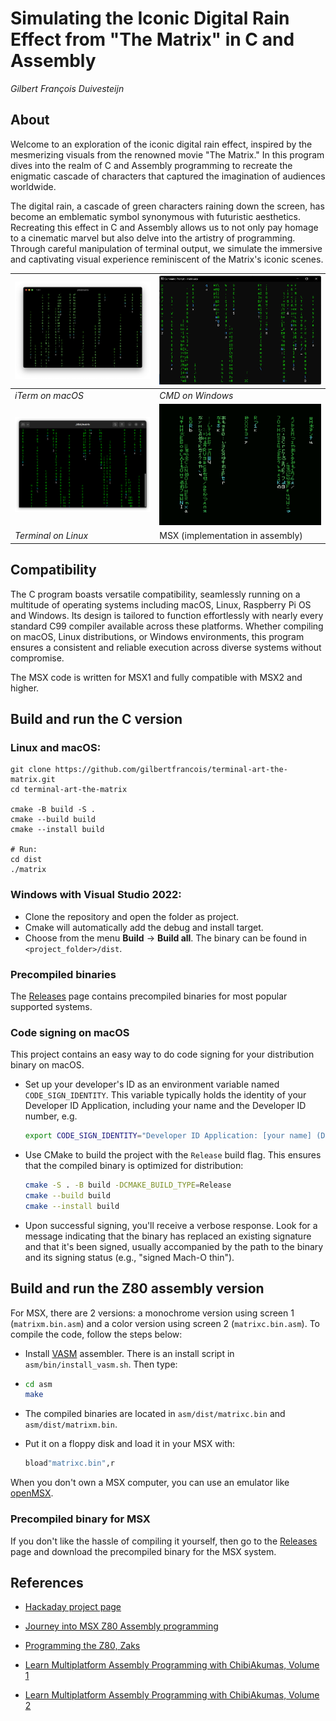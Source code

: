 # Simulating the Iconic Digital Rain Effect from "The Matrix" in C and Assembly

_Gilbert François Duivesteijn_



## About

Welcome to an exploration of the iconic digital rain effect, inspired by the mesmerizing visuals from the renowned movie "The Matrix." In this program dives into the realm of C and Assembly programming to recreate the enigmatic cascade of characters that captured the imagination of audiences worldwide.

The digital rain, a cascade of green characters raining down the screen, has become an emblematic symbol synonymous with futuristic aesthetics. Recreating this effect in C and Assembly allows us to not only pay homage to a cinematic marvel but also delve into the artistry of programming. Through careful manipulation of terminal output, we simulate the immersive and captivating visual experience reminiscent of the Matrix's iconic scenes.

| ![macOS](_assets/screenshots/macos.png)   | ![Windows](_assets/screenshots/windows.png) |
| ----------------------------------------- | ------------------------------------------- |
| *iTerm on macOS*                          | *CMD on Windows*                            |
| ![Linux](_assets/screenshots/linux2x.png) | ![MSX](_assets/screenshots/msx_color.png)   |
| *Terminal on Linux*                       | MSX (implementation in assembly)            |



## Compatibility

The C program boasts versatile compatibility, seamlessly running on a multitude of operating systems including macOS, Linux, Raspberry Pi OS and Windows. Its design is tailored to function effortlessly with nearly every standard C99 compiler available across these platforms. Whether compiling on macOS, Linux distributions, or Windows environments, this program ensures a consistent and reliable execution across diverse systems without compromise.

The MSX code is written for MSX1 and fully compatible with MSX2 and higher. 



## Build and run the C version

### Linux and macOS:

```
git clone https://github.com/gilbertfrancois/terminal-art-the-matrix.git
cd terminal-art-the-matrix

cmake -B build -S .
cmake --build build
cmake --install build

# Run:
cd dist
./matrix
```



### Windows with Visual Studio 2022:

- Clone the repository and open the folder as project.
- Cmake will automatically add the debug and install target.
- Choose from the menu **Build** -> **Build all**. The binary can be found in `<project_folder>/dist`.



### Precompiled binaries

The [Releases](https://github.com/gilbertfrancois/terminal-art-the-matrix/releases) page contains precompiled binaries for most popular supported systems.



### Code signing on macOS

This project contains an easy way to do code signing for your distribution binary on macOS. 

- Set up your developer's ID as an environment variable named `CODE_SIGN_IDENTITY`. This variable typically holds the identity of your Developer ID Application, including your name and the Developer ID number, e.g.

  ```sh
  export CODE_SIGN_IDENTITY="Developer ID Application: [your name] (DEV_ID_NUMBER)"
  ```

- Use CMake to build the project with the `Release` build flag. This ensures that the compiled binary is optimized for distribution:

  ```sh
  cmake -S . -B build -DCMAKE_BUILD_TYPE=Release
  cmake --build build
  cmake --install build
  ```

- Upon successful signing, you'll receive a verbose response. Look for a message indicating that the binary has replaced an existing signature and that it's been signed, usually accompanied by the path to the binary and its signing status (e.g., "signed Mach-O thin").



## Build and run the Z80 assembly version

For MSX, there are 2 versions: a monochrome version using screen 1 (`matrixm.bin.asm`) and a color version using screen 2 (`matrixc.bin.asm`). To compile the code, follow the steps below:

- Install [VASM](http://www.compilers.de/vasm.html) assembler. There is an install script in `asm/bin/install_vasm.sh`. Then type:

- ```sh
  cd asm
  make
  ```

- The compiled binaries are located in `asm/dist/matrixc.bin` and `asm/dist/matrixm.bin`.

- Put it on a floppy disk and load it in your MSX with:

  ```sh
  bload"matrixc.bin",r
  ```

When you don't own a MSX computer, you can use an emulator like [openMSX](https://openmsx.org/).



### Precompiled binary for MSX

If you don't like the hassle of compiling it yourself, then go to the [Releases](https://github.com/gilbertfrancois/terminal-art-the-matrix/releases) page and download the precompiled binary for the MSX system.



## References

- [Hackaday project page](https://hackaday.io/project/193853-the-matrix-digital-rain-effect-in-c-and-asm)
- [Journey into MSX Z80 Assembly programming](https://gilbertfrancois.github.io)

- [Programming the Z80, Zaks](https://www.amazon.com/Programming-Z80-Rodnay-Zaks/dp/0895880695)

- [Learn Multiplatform Assembly Programming with ChibiAkumas, Volume 1](https://www.amazon.com/Learn-Multiplatform-Assembly-Programming-ChibiAkumas/dp/B08W7DWZB3/)

- [Learn Multiplatform Assembly Programming with ChibiAkumas, Volume 2](https://www.amazon.com/Learn-Multiplatform-Assembly-Programming-ChibiAkumas/dp/B09VWHYDKJ/)

  
